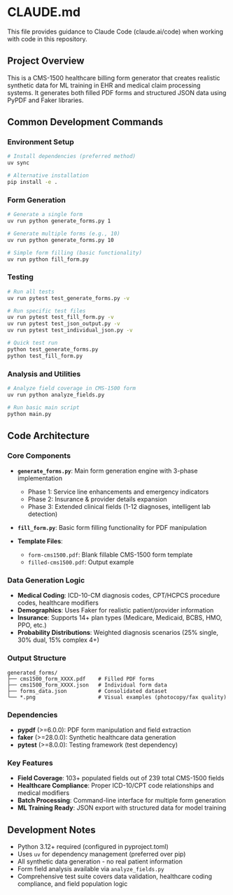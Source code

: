 # CLAUDE.md

This file provides guidance to Claude Code (claude.ai/code) when working with code in this repository.

## Project Overview

This is a CMS-1500 healthcare billing form generator that creates realistic synthetic data for ML training in EHR and medical claim processing systems. It generates both filled PDF forms and structured JSON data using PyPDF and Faker libraries.

## Common Development Commands

### Environment Setup
```bash
# Install dependencies (preferred method)
uv sync

# Alternative installation
pip install -e .
```

### Form Generation
```bash
# Generate a single form
uv run python generate_forms.py 1

# Generate multiple forms (e.g., 10)
uv run python generate_forms.py 10

# Simple form filling (basic functionality)
uv run python fill_form.py
```

### Testing
```bash
# Run all tests
uv run pytest test_generate_forms.py -v

# Run specific test files
uv run pytest test_fill_form.py -v
uv run pytest test_json_output.py -v
uv run pytest test_individual_json.py -v

# Quick test run
python test_generate_forms.py
python test_fill_form.py
```

### Analysis and Utilities
```bash
# Analyze field coverage in CMS-1500 form
uv run python analyze_fields.py

# Run basic main script
python main.py
```

## Code Architecture

### Core Components

- **`generate_forms.py`**: Main form generation engine with 3-phase implementation
  - Phase 1: Service line enhancements and emergency indicators
  - Phase 2: Insurance & provider details expansion  
  - Phase 3: Extended clinical fields (1-12 diagnoses, intelligent lab detection)
  
- **`fill_form.py`**: Basic form filling functionality for PDF manipulation

- **Template Files**:
  - `form-cms1500.pdf`: Blank fillable CMS-1500 form template
  - `filled-cms1500.pdf`: Output example

### Data Generation Logic

- **Medical Coding**: ICD-10-CM diagnosis codes, CPT/HCPCS procedure codes, healthcare modifiers
- **Demographics**: Uses Faker for realistic patient/provider information
- **Insurance**: Supports 14+ plan types (Medicare, Medicaid, BCBS, HMO, PPO, etc.)
- **Probability Distributions**: Weighted diagnosis scenarios (25% single, 30% dual, 15% complex 4+)

### Output Structure
```
generated_forms/
├── cms1500_form_XXXX.pdf    # Filled PDF forms
├── cms1500_form_XXXX.json   # Individual form data
├── forms_data.json          # Consolidated dataset
└── *.png                    # Visual examples (photocopy/fax quality)
```

### Dependencies

- **pypdf** (>=6.0.0): PDF form manipulation and field extraction
- **faker** (>=28.0.0): Synthetic healthcare data generation  
- **pytest** (>=8.0.0): Testing framework (test dependency)

### Key Features

- **Field Coverage**: 103+ populated fields out of 239 total CMS-1500 fields
- **Healthcare Compliance**: Proper ICD-10/CPT code relationships and medical modifiers
- **Batch Processing**: Command-line interface for multiple form generation
- **ML Training Ready**: JSON export with structured data for model training

## Development Notes

- Python 3.12+ required (configured in pyproject.toml)
- Uses `uv` for dependency management (preferred over pip)
- All synthetic data generation - no real patient information
- Form field analysis available via `analyze_fields.py`
- Comprehensive test suite covers data validation, healthcare coding compliance, and field population logic